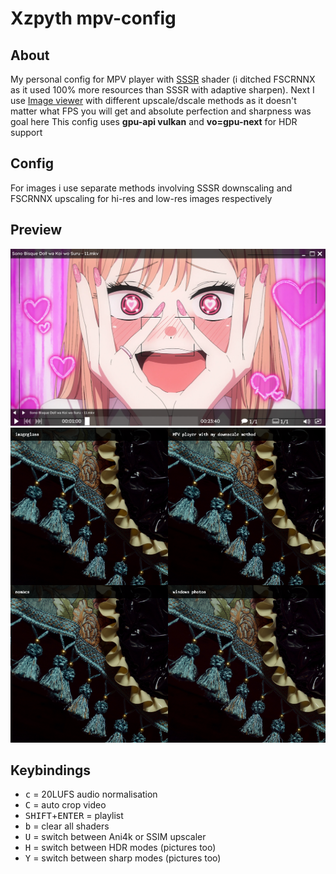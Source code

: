 # Xzpyth mpv-config
## About
My personal config for MPV player with [SSSR](https://gist.github.com/igv/2364ffa6e81540f29cb7ab4c9bc05b6b) shader (i ditched FSCRNNX as it used 100% more resources than SSSR with adaptive sharpen). Next I use [Image viewer](https://github.com/occivink/mpv-image-viewer) with different upscale/dscale methods as it doesn't matter what FPS you will get and absolute perfection and sharpness was goal here
This config uses **gpu-api vulkan** and **vo=gpu-next** for HDR support
## Config
For images i use separate methods involving SSSR downscaling and FSCRNNX upscaling for hi-res and low-res images respectively
## Preview
![Alt text](preview.webp?raw=true "Screenshot of GUI")
![Alt text](comparison-01.webp?raw=true "Downscalers comparison")
## Keybindings
- <kbd>c</kbd> = 20LUFS audio normalisation
- <kbd>C</kbd> = auto crop video
- <kbd>SHIFT</kbd>+<kbd>ENTER</kbd> = playlist
- <kbd>b</kbd> = clear all shaders
- <kbd>U</kbd> = switch between Ani4k or SSIM upscaler
- <kbd>H</kbd> = switch between HDR modes (pictures too)
- <kbd>Y</kbd> = switch between sharp modes (pictures too)